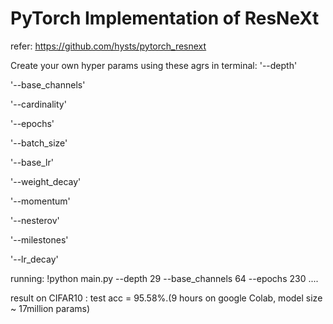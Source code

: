 # PyTorch Implementation of ResNeXt

refer: https://github.com/hysts/pytorch_resnext

Create your own hyper params using these agrs in terminal:
'--depth' 

'--base_channels'

'--cardinality'

'--epochs'

'--batch_size'

'--base_lr'

'--weight_decay'

'--momentum'

'--nesterov'

'--milestones'

'--lr_decay'

running: !python main.py --depth 29 --base_channels 64 --epochs 230 ....

result on CIFAR10 : test acc = 95.58%.(9 hours on google Colab, model size ~ 17million params)
